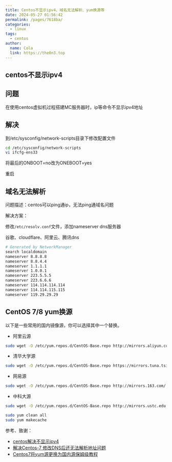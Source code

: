 ```yaml
---
title: Centos不显示ipv4、域名无法解析、yum换源等
date: 2024-05-27 01:56:42
permalink: /pages/7618ba/
categories:
  - linux
tags:
  - centos
author: 
  name: Cola
  link: https://the0n3.top
---
```


## centos不显示ipv4

## 问题

在使用centos虚拟机过程搭建MC服务器时，ip等命令不显示ipv4地址

<!-- more -->
## 解决

到/etc/sysconfig/network-scripts目录下修改配置文件

```bash
cd /etc/sysconfig/network-scripts
vi ifcfg-ens33
```

将最后的ONBOOT=no改为ONEBOOT=yes

重启

## 域名无法解析

问题描述：centos可以ping通ip，无法ping通域名问题

解决方案：

修改`/etc/resolv.conf`文件，添加nameserver dns服务器

谷歌、cloudflare、阿里云、腾讯dns

```bash
# Generated by NetworkManager
search localdomain
nameserver 8.8.8.8
nameserver 8.8.4.4
nameserver 1.1.1.1
nameserver 1.0.0.1
nameserver 223.5.5.5
nameserver 223.6.6.6
nameserver 114.114.114.114
nameserver 114.114.115.115
nameserver 119.29.29.29
```

## CentOS 7/8 yum换源

以下是一些常用的国内镜像源，你可以选择其中一个替换。

- 阿里云源
```bash
sudo wget -O /etc/yum.repos.d/CentOS-Base.repo http://mirrors.aliyun.com/repo/Centos-7.repo
```

- 清华大学源
```bash
sudo wget -O /etc/yum.repos.d/CentOS-Base.repo https://mirrors.tuna.tsinghua.edu.cn/repo/Centos-7.repo
```

- 网易源
```bash
sudo wget -O /etc/yum.repos.d/CentOS-Base.repo http://mirrors.163.com/.help/CentOS7-Base-163.repo
```

- 中科大源
```bash
sudo wget -O /etc/yum.repos.d/CentOS-Base.repo http://mirrors.ustc.edu.cn/centos/7/os/x86_64/
```


```bash
sudo yum clean all
sudo yum makecache
```

参考、致谢：

- [centos解决不显示ipv4](https://blog.csdn.net/keepkind/article/details/128890618)
- [解决Centos-7 修改DNS后还无法解析地址问题](https://blog.csdn.net/branwel/article/details/102907927)
- [Centos7将yum源更换为国内源保姆级教程](https://blog.csdn.net/yxyc666/article/details/141705431)
